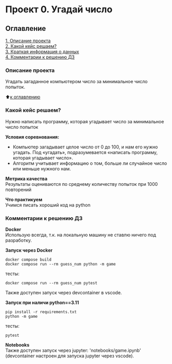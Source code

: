 # Проект 0. Угадай число

## Оглавление  
[1. Описание проекта](README.md#Описание-проекта)  
[2. Какой кейс решаем?](README.md#Какой-кейс-решаем)  
[3. Краткая информация о данных](README.md#Краткая-информация-о-данных)  
[4. Комментарии к решению ДЗ](README.md#Комментарии-к-решению-ДЗ)  


### Описание проекта    
Угадать загаданное компьютером число за минимальное число попыток.

:arrow_up:[к оглавлению](README.md#Оглавление)


### Какой кейс решаем?    
Нужно написать программу, которая угадывает число за минимальное число попыток

**Условия соревнования:**  
- Компьютер загадывает целое число от 0 до 100, и нам его нужно угадать. Под «угадать», подразумевается «написать программу, которая угадывает число».
- Алгоритм учитывает информацию о том, больше ли случайное число или меньше нужного нам.

**Метрика качества**     
Результаты оцениваются по среднему количеству попыток при 1000 повторений

**Что практикуем**     
Учимся писать хороший код на python

### Комментарии к решению ДЗ

**Docker**  
Использую всегда, т.к. на локальную машину не ставлю ничего под разработку.  

**Запуск через Docker**  
```
docker compose build
docker compose run --rm guess_num python -m game
```
тесты:
```
docker compose run --rm guess_num pytest
```
Также доступен запуск через devcontainer в vscode.

**Запуск при наличи python==3.11**  
```
pip install -r requirements.txt
python -m game
```
тесты:
```
pytest
```

**Notebooks**  
Также доступен запуск через jupyter: 'notebooks/game.ipynb' (devcontainer настроен для запуска jupyter через vscode).
